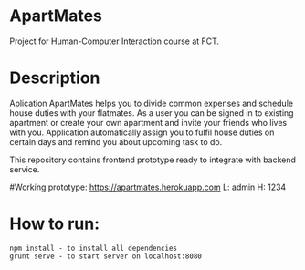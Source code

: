 # ApartMates
Project for Human-Computer Interaction course at FCT. 

# Description
Aplication ApartMates helps you to divide common expenses and schedule house duties with your flatmates. As a user you can be signed in to existing apartment or create your own apartment and invite your friends who lives with you. Application automatically assign you to fulfil house duties on certain days and remind you about upcoming task to do.

This repository contains frontend prototype ready to integrate with backend service. 

#Working prototype:
https://apartmates.herokuapp.com
L: admin
H: 1234


# How to run:
````
npm install - to install all dependencies
grunt serve - to start server on localhost:8080
````
